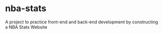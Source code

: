 # nba-stats
A project to practice front-end and back-end development by constructing a NBA Stats Website

